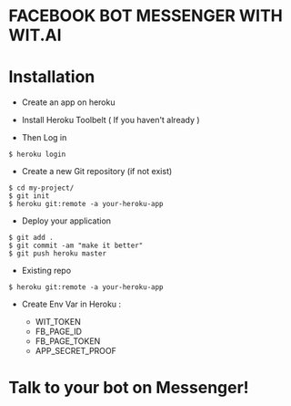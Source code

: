 # FACEBOOK BOT MESSENGER WITH WIT.AI

# Installation

- Create an app on heroku

- Install Heroku Toolbelt ( If you haven't already )

- Then Log in

```
$ heroku login
```

- Create a new Git repository (if not exist)

```
$ cd my-project/
$ git init
$ heroku git:remote -a your-heroku-app
```

- Deploy your application

```
$ git add .
$ git commit -am "make it better"
$ git push heroku master
```

- Existing repo

```
$ heroku git:remote -a your-heroku-app
```

- Create Env Var in Heroku :
  
    - WIT_TOKEN
    - FB_PAGE_ID
    - FB_PAGE_TOKEN 
    - APP_SECRET_PROOF

# Talk to your bot on Messenger!